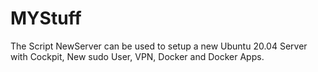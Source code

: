 # MYStuff
The Script NewServer can be used to setup a new Ubuntu 20.04 Server with Cockpit, New sudo User, VPN, Docker and Docker Apps. 
